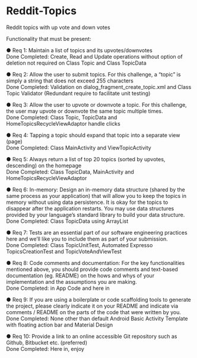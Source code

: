 # Reddit-Topics
Reddit topics with up vote and down votes

Functionality that must be present:

● Req 1: Maintain a list of topics and its upvotes/downvotes
<br>Done Completed: Create, Read and Update operations without option of deletion not required on Class Topic and Class TopicData

● Req 2: Allow the user to submit topics. For this challenge, a “topic” is simply a string that does not exceed 255 characters
<br>Done Completed: Validation on dialog_fragment_create_topic.xml and Class Topic Validator (Redundant require to facilitate unit testing)

● Req 3: Allow the user to upvote or downvote a topic. For this challenge, the user may upvote or downvote the same topic multiple times.
<br>Done Completed: Class Topic, TopicData and HomeTopicsRecycleViewAdaptor handle clicks

● Req 4: Tapping a topic should expand that topic into a separate view (page)
<br>Done Completed: Class MainActivity and ViewTopicActivity

● Req 5: Always return a list of top 20 topics (sorted by upvotes, descending) on the homepage
<br>Done Completed: Class TopicData, MainActivity and HomeTopicsRecycleViewAdaptor

● Req 6: In-memory: Design an in-memory data structure (shared by the same process as your application) that will allow you to keep the topics in memory without using data persistence. It is okay for the topics to disappear after the application restarts. You may use data structures provided by your language’s standard library to build your data structure.
<br>Done Completed: Class TopicData using ArrayList

● Req 7: Tests are an essential part of our software engineering practices here and we’ll like you
to include them as part of your submission.
<br>Done Completed: Class TopicUnitTest, Automated Expresso TopicsCreationTest and TopicVoteAndViewTest

● Req 8: Code comments and documentation: For the key functionalities mentioned above, you
should provide code comments and text-based documentation (eg. README) on the
hows and whys of your implementation and the assumptions you are making.
<br>Done Completed: in App Code and here in

● Req 9: If you are using a boilerplate or code scaffolding tools to generate the project, please clearly indicate it on your README and indicate via comments / README on the parts of the code that were written by you.
<br>Done Completed: None other than default Android Basic Activity Template with floating action bar and Material Design

● Req 10: Provide a link to an online accessible Git repository such as Github, Bitbucket etc. (preferred)
<br>Done Completed: Here in, enjoy
